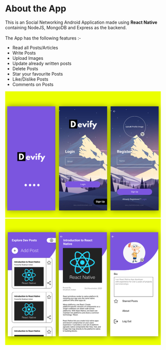 # About the App

<p>
    This is an Social Networking Android Application made using <b>React Native</b> containing NodeJS, MongoDB and Express as the backend.<br><br>
    The App has the following features :-
    <ul>
        <li>Read all Posts/Articles</li>
        <li>Write Posts</li>
        <li>Upload Images</li>
        <li>Update already written posts</li>
        <li>Delete Posts</li>
        <li>Star your favourite Posts</li>
        <li>Like/Dislike Posts</li>
        <li>Comments on Posts</li>
    </ul>
</p>

<img src='https://github.com/shubhamaniket/Devify/blob/master/design%20one.png'/>

<img src='https://github.com/shubhamaniket/Devify/blob/master/design%20two.png'/>

